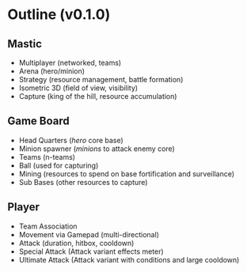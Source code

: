 # Outline (v0.1.0)

## Mastic

- Multiplayer (networked, teams)
- Arena (hero/minion)
- Strategy (resource management, battle formation)
- Isometric 3D (field of view, visibility)
- Capture (king of the hill, resource accumulation)

## Game Board

- Head Quarters (*hero* core base)
- Minion spawner (*minions* to attack enemy core)
- Teams (n-teams)
- Ball (used for capturing)
- Mining (resources to spend on base fortification and surveillance)
- Sub Bases (other resources to capture)

## Player

- Team Association
- Movement via Gamepad (multi-directional)
- Attack (duration, hitbox, cooldown)
- Special Attack (Attack variant effects meter)
- Ultimate Attack (Attack variant with conditions and large cooldown)
